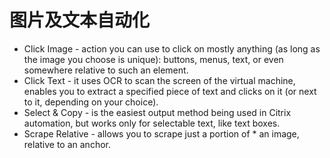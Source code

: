 # 图片及文本自动化

* Click Image - action you can use to click on mostly anything (as long as the image you choose is unique): buttons, menus, text, or even somewhere relative to such an element.
* Click Text - it uses OCR to scan the screen of the virtual machine, enables you to extract a specified piece of text and clicks on it (or next to it, depending on your choice).
* Select & Copy - is the easiest output method being used in Citrix automation, but works only for selectable text, like text boxes.
* Scrape Relative - allows you to scrape just a portion of * an image, relative to an anchor.